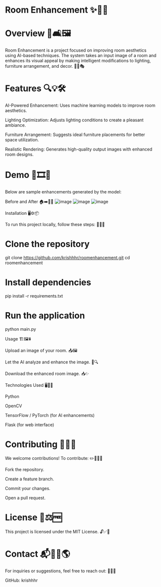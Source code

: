 # Room Enhancement ✨🏡💡



# Overview 🎨🛋️🖼️

Room Enhancement is a project focused on improving room aesthetics using AI-based techniques. The system takes an input image of a room and enhances its visual appeal by making intelligent modifications to lighting, furniture arrangement, and decor. 🌟🤖🎭

# Features 🔍💡🛠️

AI-Powered Enhancement: Uses machine learning models to improve room aesthetics.

Lighting Optimization: Adjusts lighting conditions to create a pleasant ambiance.

Furniture Arrangement: Suggests ideal furniture placements for better space utilization.

Realistic Rendering: Generates high-quality output images with enhanced room designs.

# Demo 📸🎞️🔄

Below are sample enhancements generated by the model:

Before and After 🏠➡️🏡✨
![image](https://github.com/user-attachments/assets/1c863f1f-610f-41a2-9691-64a13d216cdb)
![image](https://github.com/user-attachments/assets/089a5d8c-f9d0-44b0-8b18-c2c22c8a7d4c)
![image](https://github.com/user-attachments/assets/7cbcf3fb-bed0-43b6-8102-e749ad16375f)

Installation 🖥️⚙️📦

To run this project locally, follow these steps: 🚀🔧📜

# Clone the repository
git clone https://github.com/krishhhr/roomenhancement.git
cd roomenhancement

# Install dependencies
pip install -r requirements.txt

# Run the application
python main.py

Usage 🏗️🖼️⬇️

Upload an image of your room. 📤🖼️

Let the AI analyze and enhance the image. 🤖🔍

Download the enhanced room image. 📥✨

Technologies Used 🖥️📡🔢

Python

OpenCV

TensorFlow / PyTorch (for AI enhancements)

Flask (for web interface)

# Contributing 🤝📜🚀

We welcome contributions! To contribute: ✏️👨‍💻💡

Fork the repository.

Create a feature branch.

Commit your changes.

Open a pull request.

# License 📜⚖️🆓

This project is licensed under the MIT License. 🔓✅📖

# Contact 📬👨‍💻🌎

For inquiries or suggestions, feel free to reach out: 📩💬📡

GitHub: krishhhr
